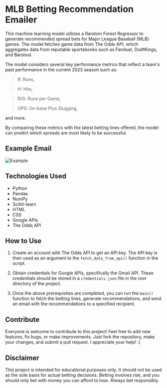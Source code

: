 # MLB Betting Recommendation Emailer

This machine learning model utilizes a Random Forest Regressor to generate recommended spread bets for Major League Baseball (MLB) games. The model fetches game data from The Odds API, which aggregates data from reputable sportsbooks such as Fanduel, DraftKings, and Barstool.

The model considers several key performance metrics that reflect a team's past performance in the current 2023 season such as:
> R: Runs,

> H: Hits,
  
> R/G: Runs per Game,
  
> OPS: On-base Plus Slugging,
  
and more.

By comparing these metrics with the latest betting lines offered, the model can predict which spreads are most likely to be successful.

## Example Email

![Example](https://user-images.githubusercontent.com/43586291/235729092-86301d2e-3ccc-4912-9ad3-c3c22c88258b.png)

## Technologies Used
- Python
- Pandas
- NumPy
- Scikit-learn
- HTML
- CSS
- Google APIs
- The Odds API

## How to Use
1. Create an account with The Odds API to get an API key. The API key is then used as an argument to the `fetch_data_from_api()` function in the script.

2. Obtain credentials for Google APIs, specifically the Gmail API. These credentials should be stored in a `credentials.json` file in the root directory of the project.

3. Once the above prerequisites are completed, you can run the `main()` function to fetch the betting lines, generate recommendations, and send an email with the recommendations to a specified recipient.

## Contribute
Everyone is welcome to contribute to this project! Feel free to add new features, fix bugs, or make improvements. Just fork the repository, make your changes, and submit a pull request. I appreciate your help! :)

## Disclaimer
This project is intended for educational purposes only. It should not be used as the sole basis for actual betting decisions. Betting involves risk, and you should only bet with money you can afford to lose. Always bet responsibly.
